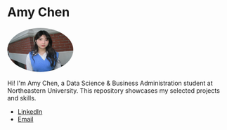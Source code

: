 # Amy Chen 

<img src="PIC.JPG" width="150" height="100" style="border-radius: 50%;" />

Hi! I'm Amy Chen, a Data Science & Business Administration student at 
Northeastern University. This repository showcases my selected projects and skills.

- [LinkedIn](http://linkedin.com/in/amy-chen-6651ab282)
- [Email](mailto:amychen4399.work@gmail.com)